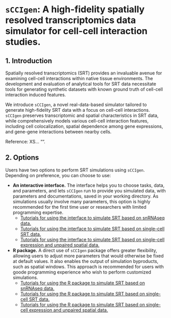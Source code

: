 
<!-- README.md is generated from README.Rmd. Please edit that file -->

# `sCCIgen`: A high-fidelity spatially resolved transcriptomics data simulator for cell-cell interaction studies.

## 1. Introduction

Spatially resolved transcriptomics (SRT) provides an invaluable avenue
for examining cell-cell interactions within native tissue environments.
The development and evaluation of analytical tools for SRT data
necessitate tools for generating synthetic datasets with known ground
truth of cell-cell interaction induced features.

We introduce `sCCIgen`, a novel real-data-based simulator tailored to
generate high-fidelity SRT data with a focus on cell-cell interactions.
`sCCIgen` preserves transcriptomic and spatial characteristics in SRT
data, while comprehensively models various cell-cell interaction
features, including cell colocalization, spatial dependence among gene
expressions, and gene-gene interactions between nearby cells.

Reference: XS… ““.

## 2. Options

Users have two options to perform SRT simulations using `sCCIgen`.
Depending on preference, you can choose to use:

- **An interactive interface.** The interface helps you to choose tasks,
  data, and parameters, and lets `sCCIgen` run to provide you simulated
  data, with parameters and documentations, saved in your working
  directory. As simulations usually involve many parameters, this option
  is highly recommended for the first time user or researchers with
  limited programming expertise.
  - [Tutorials for using the interface to simulate SRT based on snRNAseq
    data.](https://github.com/songxiaoyu/sCCIgen/tree/main/Rmd/Interface_snRNAseq.md)
  - [Tutorials for using the interface to simulate SRT based on
    single-cell SRT
    data.](https://github.com/songxiaoyu/sCCIgen/tree/main/Rmd/Interface_SRT.md)
  - [Tutorials for using the interface to simulate SRT based on
    single-cell expression and unpaired spatial
    data.](https://github.com/songxiaoyu/sCCIgen/tree/main/Rmd/Interface_unpaired.md)
- **R package.** A direct use of `sCCIgen` package offers greater
  flexibility, allowing users to adjust more parameters that would
  otherwise be fixed at default values. It also enables the output of
  simulation byproducts, such as spatial windows. This approach is
  recommended for users with goode programming experience who wish to
  perform customized simulations.
  - [Tutorials for using the R package to simulate SRT based on snRNAseq
    data.](https://github.com/songxiaoyu/sCCIgen/tree/main/Rmd/Rpackage_snRNAseq.md)
  - [Tutorials for using the R package to simulate SRT based on
    single-cell SRT
    data.](https://github.com/songxiaoyu/sCCIgen/tree/main/Rmd/Rpackage_SRT.md)
  - [Tutorials for using the R package to simulate SRT based on
    single-cell expression and unpaired spatial
    data.](https://github.com/songxiaoyu/sCCIgen/tree/main/Rmd/Rpackage_unpaired.md)
